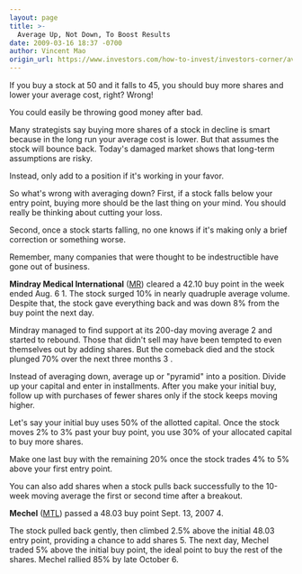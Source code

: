 ```yaml
---
layout: page
title: >-
  Average Up, Not Down, To Boost Results
date: 2009-03-16 18:37 -0700
author: Vincent Mao
origin_url: https://www.investors.com/how-to-invest/investors-corner/average-up-not-down-to-boost-results/
---
```


If you buy a stock at 50 and it falls to 45, you should buy more shares and lower your average cost, right? Wrong!

You could easily be throwing good money after bad.

Many strategists say buying more shares of a stock in decline is smart because in the long run your average cost is lower. But that assumes the stock will bounce back. Today's damaged market shows that long-term assumptions are risky.

Instead, only add to a position if it's working in your favor.

So what's wrong with averaging down? First, if a stock falls below your entry point, buying more should be the last thing on your mind. You should really be thinking about cutting your loss.

Second, once a stock starts falling, no one knows if it's making only a brief correction or something worse.

Remember, many companies that were thought to be indestructible have gone out of business.

**Mindray Medical International** ([MR](https://research.investors.com/quote.aspx?symbol=MR)) cleared a 42.10 buy point in the week ended Aug. 6 1. The stock surged 10% in nearly quadruple average volume. Despite that, the stock gave everything back and was down 8% from the buy point the next day.

Mindray managed to find support at its 200-day moving average 2 and started to rebound. Those that didn't sell may have been tempted to even themselves out by adding shares. But the comeback died and the stock plunged 70% over the next three months 3 .

Instead of averaging down, average up or "pyramid" into a position. Divide up your capital and enter in installments. After you make your initial buy, follow up with purchases of fewer shares only if the stock keeps moving higher.

Let's say your initial buy uses 50% of the allotted capital. Once the stock moves 2% to 3% past your buy point, you use 30% of your allocated capital to buy more shares.

Make one last buy with the remaining 20% once the stock trades 4% to 5% above your first entry point.

You can also add shares when a stock pulls back successfully to the 10-week moving average the first or second time after a breakout.

**Mechel** ([MTL](https://research.investors.com/quote.aspx?symbol=MTL)) passed a 48.03 buy point Sept. 13, 2007 4.

The stock pulled back gently, then climbed 2.5% above the initial 48.03 entry point, providing a chance to add shares 5. The next day, Mechel traded 5% above the initial buy point, the ideal point to buy the rest of the shares. Mechel rallied 85% by late October 6.
